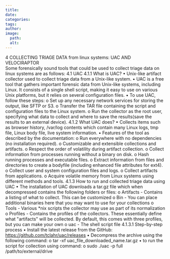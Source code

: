 ```yaml
---
title: 
date: 
categories: 
tags: 
author: 
image:
  path: 
  alt: 
---
```

4	COLLECTING TRIAGE DATA from linux systems: UAC AND VELOCIRAPTOR  
Some forensically sound tools that could be used to collect triage data on linux systems are as follows: 
4.1	UAC
4.1.1	What is UAC?
•	Unix-like artifact collector used to collect triage data from a Unix-like system. 
•	UAC is a free tool that gathers important forensic data from Unix-like systems, including Linux. It consists of a single shell script, making it easy to use on various Unix platforms, but it relies on several configuration files. 
•	To use UAC, follow these steps: 
o	Set up any necessary network services for storing the output, like SFTP or S3.
o	Transfer the TAR file containing the script and configuration files to the Linux system.
o	Run the collector as the root user, specifying what data to collect and where to save the results(save the results to an external device).
4.1.2	What UAC does? 
•	Collects items such as browser history, /var/log contents which contain many Linux logs, tmp file, Linux body file, live system information.
•	Features of the tool as described by the documentation:
o	Run everywhere with no dependencies (no installation required).
o	Customizable and extensible collections and artifacts.
o	Respect the order of volatility during artifact collection.
o	Collect information from processes running without a binary on disk.
o	Hash running processes and executable files.
o	Extract information from files and directories to create a bodyfile (including enhanced file attributes for ext4).
o	Collect user and system configuration files and logs.
o	Collect artifacts from applications.
o	Acquire volatile memory from Linux systems using different methods and tools.
4.1.3	How to run and collected triage data using UAC 
•	The installation of UAC downloads a tar.gz file which when decompressed contains the following folders or files: 
o	Artifacts - Contains a listing of what to collect. This can be customized 
o	Bin - You can place additional binaries here that you may want to use for your collections 
o	Tools - Various *nix scripts the collector may use as part of its normalization 
o	Profiles - Contains the profiles of the collectors. These essentially define what "artifacts" will be collected. By default, this comes with three profiles, but you can make your own
o	uac - The shell script file 
4.1.3.1	Step-by-step process
•	Install the latest release from the GitHub: https://github.com/tclahr/uac/releases
•	Decompress the archive using the following command: 
o	tar -xf uac_file_downloaded_name.tar.gz
•	to run the script for collection using command: 
o	sudo ./uac -p full /path/to/external/drive
